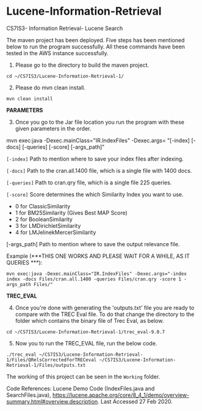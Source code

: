 # Lucene-Information-Retrieval
CS7IS3- Information Retrieval- Lucene Search

The maven project has been deployed.
Five steps has been mentioned below to run the program successfully. All these commands have been tested in the AWS instance successfully.

1. Please go to the directory to build the maven project.

```
cd ~/CS7IS3/Lucene-Information-Retrieval-1/
```

2. Please do mvn clean install.

```
mvn clean install
```

**PARAMETERS**

3. Once you go to the Jar file location you run the program with these given parameters in the order.

mvn exec:java -Dexec.mainClass="IR.IndexFiles" -Dexec.args= "[-index] [-docs] [-queries] [-score] [-args_path]"

```[-index]``` 	  Path to mention where to save your index files after indexing.

```[-docs]```		  Path to the cran.all.1400 file, which is a single file with 1400 docs.

```[-queries]``` 	Path to cran.qry file, which is a single file 225 queries.

```[-score]```	  Score determines the which Similarity Index you want to use.


- 0 for ClassicSimilarity
- 1 for BM25Similarity (Gives Best MAP Score)
- 2 for BooleanSimilarity
- 3 for LMDirichletSimilarity
- 4 for LMJelinekMercerSimilarity 

[-args_path]	Path to mention where to save the output relevance file.

Example (***THIS ONE WORKS AND PLEASE WAIT FOR A WHILE, AS IT QUERIES ***):

```
mvn exec:java -Dexec.mainClass="IR.IndexFiles" -Dexec.args="-index index -docs Files/cran.all.1400 -queries Files/cran.qry -score 1 -args_path Files/"
```

**TREC_EVAL**

4. Once you're done with generating the 'outputs.txt' file you are ready to compare with the TREC Eval file. To do that change the directory to the folder which contains the binary file of Trec Eval, as below.

```
cd ~/CS7IS3/Lucene-Information-Retrieval-1/trec_eval-9.0.7
```

5. Now you to run the TREC_EVAL file, run the below code.

```
./trec_eval ~/CS7IS3/Lucene-Information-Retrieval-1/Files/QRelsCorrectedforTRECeval ~/CS7IS3/Lucene-Information-Retrieval-1/Files/outputs.txt
```


The working of this project can be seen in the ``` Working ``` folder.


Code References:
Lucene Demo Code (IndexFiles.java and SearchFiles.java),
https://lucene.apache.org/core/8_4_1/demo/overview-summary.html#overview.description.
Last Accessed 27 Feb 2020.
